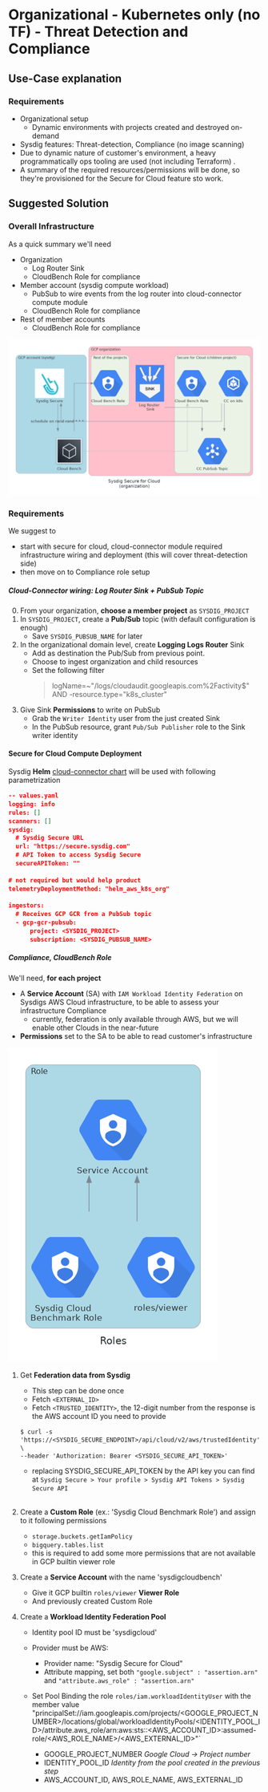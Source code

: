# Organizational - Kubernetes only (no TF) - Threat Detection and Compliance

## Use-Case explanation

### Requirements

- Organizational setup
  - Dynamic environments with projects created and destroyed on-demand
- Sysdig features: Threat-detection, Compliance (no image scanning)
- Due to dynamic nature of customer's environment, a heavy programmatically ops tooling are used (not including Terraform) .
- A summary of the required resources/permissions will be done, so they're provisioned for the Secure for Cloud feature sto work.

## Suggested Solution

### Overall Infrastructure

As a quick summary we'll need

- Organization
  - Log Router Sink
  - CloudBench Role for compliance
- Member account (sysdig compute workload)
  - PubSub to wire events from the log router into cloud-connector compute module
  - CloudBench Role for compliance
- Rest of member accounts
  - CloudBench Role for compliance

![overall infrastructure](resources/diagram-org-k8s-threat-compliance.png)

### Requirements

We suggest to
- start with secure for cloud, cloud-connector module required infrastructure wiring and deployment (this will cover threat-detection side)
- then move on to Compliance role setup

##### Cloud-Connector wiring: Log Router Sink + PubSub Topic

0. From your organization, **choose a member project** as `SYSDIG_PROJECT`
1. In `SYSDIG_PROJECT`, create a **Pub/Sub** topic (with default configuration is enough)
   - Save `SYSDIG_PUBSUB_NAME` for later <!-- iru note: is this the topic name or just the id? -->
2. In the organizational domain level, create **Logging Logs Router** Sink
   - Add as destination the Pub/Sub from previous point.
   - Choose to ingest organization and child resources
   - Set the following filter
     > logName=~"/logs/cloudaudit.googleapis.com%2Factivity$" AND -resource.type="k8s_cluster"
3. Give Sink **Permissions** to write on PubSub
   - Grab the `Writer Identity` user from the just created Sink
   - In the PubSub resource, grant `Pub/Sub Publisher` role to the Sink writer identity


#### Secure for Cloud Compute Deployment

<!--
##### k8s/CloudConnector(Threat) (to be hidden)

User should provide a k8s cluster to install CloudConnector on it.
Both self installed and GKE are valid.
-->

<!--
-- TODO. authentication howto.
- 1/first approach would be to create a SA

small explanation here https://github.com/sysdiglabs/terraform-google-secure-for-cloud/tree/master/examples/single-project-k8s
and code reference here https://github.com/sysdiglabs/terraform-google-secure-for-cloud/blob/master/examples/single-project-k8s/cloud-connector-config.tf#L21

- 2/more elegant approach to use the serviceAccount from the chart. talk with @javi
-->

Sysdig **Helm** [cloud-connector chart](https://charts.sysdig.com/charts/cloud-connector/) will be used with following parametrization

```json
-- values.yaml
logging: info
rules: []
scanners: []
sysdig:
  # Sysdig Secure URL
  url: "https://secure.sysdig.com"
  # API Token to access Sysdig Secure
  secureAPIToken: ""

# not required but would help product
telemetryDeploymentMethod: "helm_aws_k8s_org"

ingestors:
  # Receives GCP GCR from a PubSub topic
  - gcp-gcr-pubsub:
      project: <SYSDIG_PROJECT>
      subscription: <SYSDIG_PUBSUB_NAME>
```

##### Compliance, CloudBench Role

We'll need, **for each project**

- A **Service Account** (SA) with `IAM Workload Identity Federation` on Sysdigs AWS Cloud infrastructure, to be able to assess your infrastructure Compliance
  - currently, federation is only available through AWS, but we will enable other Clouds in the near-future
- **Permissions** set to the SA to be able to read customer's infrastructure

![compliance role](resources/diagram-org-k8s-threat-compliance-roles.png)

<!--
for the moment, maybe just skip this and just say to use this script as reference?
https://github.com/sysdiglabs/aws-templates-secure-for-cloud/blob/main/utils/sysdig_cloud_compliance_provisioning.sh
-->

1. Get **Federation data from Sysdig**
   - This step can be done once
   - Fetch `<EXTERNAL_ID>`
   - Fetch `<TRUSTED_IDENTITY>`, the 12-digit number from the response is the AWS account ID you need to provide
    ```shell
    $ curl -s 'https://<SYSDIG_SECURE_ENDPOINT>/api/cloud/v2/aws/trustedIdentity' \
    --header 'Authorization: Bearer <SYSDIG_SECURE_API_TOKEN>'
    ```
   - replacing SYSDIG_SECURE_API_TOKEN by the API key you can find at `Sysdig Secure > Your profile > Sysdig API Tokens > Sysdig Secure API`
   <!-- nota iru: yo suelo mirar en docs para esto.. pero solo encuentro el api token de monitor... https://docs.sysdig.com/en/docs/administration/administration-settings/user-profile-and-password/retrieve-the-sysdig-api-token/ --> <br/>

2. Create a **Custom Role** (ex.: 'Sysdig Cloud Benchmark Role') and assign to it following permissions
   - `storage.buckets.getIamPolicy`
   - `bigquery.tables.list`
   - this is required to add some more permissions that are not available in GCP builtin viewer role
3. Create a **Service Account** with the name 'sysdigcloudbench'
   - Give it GCP builtin `roles/viewer` **Viewer Role**
   - And previously created Custom Role <!-- tip: in UI: IAM & Admin -> IAM (Edit)-->
4. Create a **Workload Identity Federation Pool**
     - Identity pool ID must be 'sysdigcloud'
     - Provider must be AWS:
       - Provider name: "Sysdig Secure for Cloud"
       - Attribute mapping, set both `"google.subject" : "assertion.arn"` and `"attribute.aws_role" : "assertion.arn"`

   - Set Pool Binding the role `roles/iam.workloadIdentityUser` with the member value "principalSet://iam.googleapis.com/projects/<GOOGLE_PROJECT_NUMBER>/locations/global/workloadIdentityPools/<IDENTITY_POOL_ID>/attribute.aws_role/arn:aws:sts::<AWS_ACCOUNT_ID>:assumed-role/<AWS_ROLE_NAME>/<AWS_EXTERNAL_ID>"`
     - GOOGLE_PROJECT_NUMBER _Google Cloud -> Project number_
     - IDENTITY_POOL_ID _Identity from the pool created in the previous step_
     - AWS_ACCOUNT_ID, AWS_ROLE_NAME, AWS_EXTERNAL_ID

